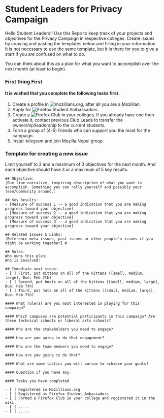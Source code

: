 # Student Leaders for Privacy Campaign
Hello Student Leaders!! Use this Repo to keep track of your projects and objectives for the Privacy Campaign in respective colleges. Create issues by copying and pasting the templates below and filling in your information. It is not necessary to use the same template, but it is there for you to give a start if you are confused on what to do. 

You can think about this as a plan for what you want to accomplish over the next month (at least to begin).

### First thing First 
#### It is wished that you complete the following tasks first.

1. Create a profile in ![mozillians.org](http://mozillians.org), after all you are a Mozillian.
2. Apply for ![Firefox Student Ambassadors](https://www.mozilla.org/en-US/contribute/studentambassadors/).
3. Create a ![Firefox Club](https://wiki.mozilla.org/StudentAmbassadors/FirefoxClubs) in your colleges. If you already have one then activate it, contact previous Club Leads to transfer the ownership/leadership to the current students.
4. Form a group of (4-5) friends who can support you the most for the campaign.
5. Install telegram and join Mozilla Nepal group.

### Template for creating a new issue

Limit yourself to 2 and a maximum of 3 objectives for the next month. And each objective should have 3 or a maximum of 5 key results.

```
## Objective: 
[One line narrative, inspiring description of what you want to accomplish. Something you can rally yourself and possibly your team/community around.] 

## Key Results:
- [Measure of success 1 -- a good indication that you are making progress toward your objective] 
- [Measure of success 2 -- a good indication that you are making progress toward your objective] 
- [Measure of success 3 -- a good indication that you are making progress toward your objective] 

## Related Issues & Links: 
[Reference meta issues, past issues or other people's issues if you might be working together] #

## Roles:
Who owns this plan: 
Who is involved: 

## Immediate next steps: 
- [ ] First, put mittens on all of the kittens ([small, medium, large], Due: Feb 7th) 
- [ ] Second, put boots on all of the kittens ([small, medium, large], Due: Feb 7th) 
- [ ] Third, put hats on all of the kittens ([small, medium, large], Due: Feb 7th) 

#### What role(s) are you most interested in playing for this campaign?

#### Which campuses are potential participants in this campaign? Are these technical schools or liberal arts schools?

#### Who are the stakeholders you need to engage?

#### How are you going to do that engagement?

#### Who are the team members you need to engage?

#### How are you going to do that?

#### What are some tactics you will pursue to achieve your goals?

#### Question if you have any.

#### Tasks you have completed

- [ ] Registered in Mozillians.org
- [ ] Registered as Firefox Student Ambassadors
- [ ] Formed a Firefox Club in your college and registered it in the wiki.
- [ ] .....
- [ ] .....
```
